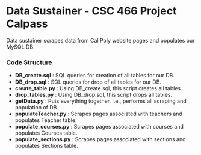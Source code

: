 # Data Sustainer - CSC 466 Project Calpass

Data sustainer scrapes data from Cal Poly website pages and populates our MySQL DB.

### Code Structure

* **DB_create.sql** : SQL queries for creation of all tables for our DB.
* **DB_drop.sql** : SQL queries for drop of all tables for our DB.
* **create_table.py** : Using DB_create.sql, this script creates all tables.
* **drop_tables.py** : Using DB_drop.sql, this script drops all tables.
* **getData.py** : Puts everything together. I.e., performs all scraping and population of DB. 
* **populateTeacher.py** : Scrapes pages associated with teachers and populates Teacher table. 
* **populate_courses.py** : Scrapes pages associated with courses and populates Courses table.
* **populate_sections.py** : Scrapes pages associated with sections and populates Sections table. 

